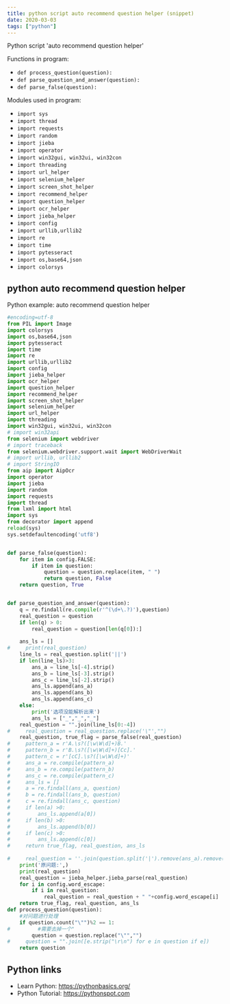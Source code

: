 ```yaml
---
title: python script auto recommend question helper (snippet)
date: 2020-03-03
tags: ["python"]
---
```

Python script 'auto recommend question helper'

Functions in program: 
* `def process_question(question):`
* `def parse_question_and_answer(question):`
* `def parse_false(question):`

Modules used in program: 
* `import sys`
* `import thread`
* `import requests`
* `import random`
* `import jieba`
* `import operator`
* `import win32gui, win32ui, win32con`
* `import threading`
* `import url_helper`
* `import selenium_helper`
* `import screen_shot_helper`
* `import recommend_helper`
* `import question_helper`
* `import ocr_helper`
* `import jieba_helper`
* `import config`
* `import urllib,urllib2`
* `import re`
* `import time`
* `import pytesseract`
* `import os,base64,json`
* `import colorsys`

## python auto recommend question helper

Python example: auto recommend question helper

```python
#encoding=utf-8
from PIL import Image
import colorsys
import os,base64,json
import pytesseract
import time
import re
import urllib,urllib2
import config
import jieba_helper
import ocr_helper
import question_helper
import recommend_helper
import screen_shot_helper
import selenium_helper
import url_helper
import threading
import win32gui, win32ui, win32con
# import win32api
from selenium import webdriver
# import traceback
from selenium.webdriver.support.wait import WebDriverWait
# import urllib, urllib2
# import StringIO 
from aip import AipOcr
import operator
import jieba
import random
import requests
import thread
from lxml import html
import sys
from decorator import append
reload(sys) 
sys.setdefaultencoding('utf8')


def parse_false(question):
    for item in config.FALSE:
        if item in question:
            question = question.replace(item, " ")
            return question, False
    return question, True


def parse_question_and_answer(question):
    q = re.findall(re.compile(r'^(\d+\.?)'),question)
    real_question = question
    if len(q) > 0: 
        real_question = question[len(q[0]):]
    
    ans_ls = []
#     print(real_question)
    line_ls = real_question.split('||')
    if len(line_ls)>3:
        ans_a = line_ls[-4].strip()
        ans_b = line_ls[-3].strip()
        ans_c = line_ls[-2].strip()
        ans_ls.append(ans_a)
        ans_ls.append(ans_b)
        ans_ls.append(ans_c)
    else:
        print('选项没能解析出来')
        ans_ls = ["_","_","_"]
    real_question = "".join(line_ls[0:-4])
#     real_question = real_question.replace('\"',"")
    real_question, true_flag = parse_false(real_question)
#     pattern_a = r'A.\s?([\w\W\d]+)B.'
#     pattern_b = r'B.\s?([\w\W\d]+)[Cc].'
#     pattern_c = r'[cC].\s?([\w\W\d]+)'
#     ans_a = re.compile(pattern_a)
#     ans_b = re.compile(pattern_b)
#     ans_c = re.compile(pattern_c)
#     ans_ls = []
#     a = re.findall(ans_a, question)
#     b = re.findall(ans_b, question)
#     c = re.findall(ans_c, question)
#     if len(a) >0:
#         ans_ls.append(a[0])
#     if len(b) >0:
#         ans_ls.append(b[0])
#     if len(c) >0:
#         ans_ls.append(c[0])
#     return true_flag, real_question, ans_ls
    
#     real_question = ''.join(question.split('|').remove(ans_a).remove(ans_b).remove(ans_c))
    print('原问题:',)
    print(real_question)
    real_question = jieba_helper.jieba_parse(real_question)
    for i in config.word_escape:
        if i in real_question:
            real_question = real_question + " "+config.word_escape[i]
    return true_flag, real_question, ans_ls
def process_question(question):
    #对问题进行处理
    if question.count("\"")%2 == 1:
#         #需要去掉一个"
        question = question.replace("\"","")     
#     question = "".join([e.strip("\r\n") for e in question if e])
    return question

```

## Python links

- Learn Python: https://pythonbasics.org/
- Python Tutorial: https://pythonspot.com
